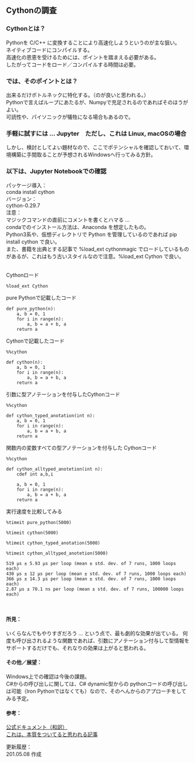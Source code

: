 ## Cythonの調査

### Cythonとは？
Pythonを C/C++ に変換することにより高速化しようというのが主な狙い。  
ネイティブコードにコンパイルする。  
高速化の恩恵を受けるためには、ポイントを踏まえる必要がある。  
したがってコードをロード／コンパイルする時間は必要。
<br>

### では、そのポイントとは？
出来るだけボトルネックに特化する。（のが良いと思われる。）  
Pythonで言えばループにあたるが、Numpyで充足されるのであればそのほうがよい。  
可読性や、パイソニックが犠牲になる場合もあるので。
<br>

### 手軽に試すには ... Jupyter　ただし、これは Linux, macOSの場合
しかし、検討としてよい題材なので、ここでポテンシャルを確認しておいて、環境構築に手間取ることが予想されるWindowsへ行ってみる方針。
<br>

### 以下は、Jupyter Notebookでの確認
パッケージ導入：  
conda install cython  
バージョン：  
cython-0.29.7  
注意：  
マジックコマンドの直前にコメントを書くとハマる ...  
condaでのインストール方法は、Anaconda を想定したもの。  
Python3系や、仮想ディレクトリで Python を管理しているのであれば pip install cython で良い。  
また、書籍を出典とする記事で %load_ext cythonmagic でロードしているものがあるが、これはもう古いスタイルなので注意。%load_ext Cython で良い。  
<br>

Cythonロード

``` Jpyter Notebook
%load_ext Cython
```

pure Pythonで記載したコード

``` Jpyter Notebook
def pure_python(n):
    a, b = 0, 1
    for i in range(n):
        a, b = a + b, a
    return a
```

Cythonで記載したコード

``` Jpyter Notebook
%%cython
 
def cython(n):
    a, b = 0, 1
    for i in range(n):
        a, b = a + b, a
    return a
```

引数に型アノテーションを付与したCythonコード

``` Jpyter Notebook
%%cython
 
def cython_typed_anotation(int n):
    a, b = 0, 1
    for i in range(n):
        a, b = a + b, a
    return a  
```

関数内の変数すべての型アノテーションを付与した Cythonコード

``` Jpyter Notebook
%%cython
 
def cython_alltyped_anotetion(int n):
    cdef int a,b,i
    
    a, b = 0, 1
    for i in range(n):
        a, b = a + b, a
    return a  
```

実行速度を比較してみる

``` Jpyter Notebook
%timeit pure_python(5000)
 
%timeit cython(5000)
 
%timeit cython_typed_anotation(5000) 
 
%timeit cython_alltyped_anotetion(5000)

519 µs ± 5.93 µs per loop (mean ± std. dev. of 7 runs, 1000 loops each)
430 µs ± 12 µs per loop (mean ± std. dev. of 7 runs, 1000 loops each)
366 µs ± 14.3 µs per loop (mean ± std. dev. of 7 runs, 1000 loops each)
2.87 µs ± 70.1 ns per loop (mean ± std. dev. of 7 runs, 100000 loops each)
```
<br>

#### 所見：  
いくらなんでもやりすぎだろう ... という点で、最も劇的な効果が出ている。 
何度も呼び出されるような関数であれば、引数にアノテーション付与して型情報をサポートするだけでも、それなりの効果は上がると思われる。
<br>

#### その他／展望：
Windows上での確認は今後の課題。  
C#からの呼び出しに関しては、C# dynamic型からの pythonコードの呼び出しは可能（Iron Pythonではなくても）なので、そのへんからのアプローチをしてみる予定。
<br>

#### 参考：
[公式ドキュメント（和訳）](http://omake.accense.com/static/doc-ja/cython/index.html)  
[これは、本質をついてると思われる記事](https://qiita.com/pashango2/items/45cb85390193d97523ca)
<br>

更新履歴：  
201.05.08 作成
